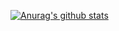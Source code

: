 [![Anurag's github stats](https://github-readme-stats.vercel.app/api?username=YonSunZhen)](https://github.com/anuraghazra/github-readme-stats)
